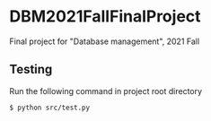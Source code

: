 # DBM2021FallFinalProject
Final project for "Database management", 2021 Fall


## Testing

Run the following command in project root directory

```bash
$ python src/test.py
```